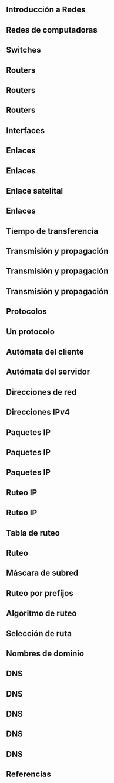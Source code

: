 
## Introducción a Redes



## Redes de computadoras



## Switches



## Routers



## Routers



## Routers



## Interfaces



## Enlaces



## Enlaces



## Enlace satelital



## Enlaces



## Tiempo de transferencia



## Transmisión y propagación



## Transmisión y propagación



## Transmisión y propagación



## Protocolos



## Un protocolo



## Autómata del cliente



## Autómata del servidor



## Direcciones de red



## Direcciones IPv4



## Paquetes IP



## Paquetes IP



## Paquetes IP



## Ruteo IP



## Ruteo IP



## Tabla de ruteo



## Ruteo



## Máscara de subred



## Ruteo por prefijos





## Algoritmo de ruteo



## Selección de ruta



## Nombres de dominio



## DNS



## DNS



## DNS



## DNS



## DNS



## Referencias


